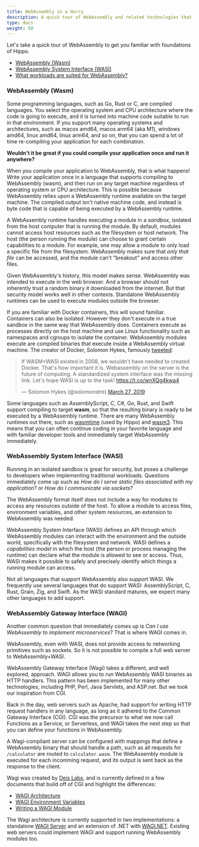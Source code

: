 ```yaml
---
title: WebAssembly in a Hurry
description: A quick tour of WebAssembly and related technologies that Hippo is built upon
type: docs
weight: 50
---
```


Let's take a quick tour of WebAssembly to get you familiar with foundations of Hippo.

* [WebAssembly (Wasm)](#webassembly-wasm)
* [WebAssembly System Interface (WASI)](#webassembly-system-interface-wasi)
* [What workloads are suited for WebAssembly?](#what-workloads-are-suited-for-webassembly)

### WebAssembly (Wasm)

Some programming languages, such as Go, Rust or C, are compiled languages.
You select the operating system and CPU architecture where the code is going to execute, and it is turned into machine code suitable to run in that environment.
If you support many operating systems and architectures, such as macos amd64, macos arm64 (aka M1), windows amd64, linux amd64, linux arm64, and so on, that you can spend a lot of time re-compiling your application for each combination.

**Wouldn't it be great if you could compile your application once and run it anywhere?**

When you compile your application to WebAssembly, that is what happens!
Write your application once in a language that supports compiling to WebAssembly (wasm), and then run on any target machine regardless of operating system or CPU architecture.
This is possible because WebAssembly relies upon a WebAssembly runtime available on the target machine.
The compiled output isn't native machine code, and instead is byte code that is capable of being executed by a WebAssembly runtime.

A WebAssembly runtime handles executing a module in a _sandbox_, isolated from the host computer that is running the module.
By default, modules cannot access host resources such as the filesystem or host network.
The host (the person running the module) can choose to grant certain capabilities to a module.
For example, one may allow a module to only load a specific file from the filesystem.
WebAssembly makes sure that _only that file_ can be accessed, and the module can't "breakout" and access other files.

Given WebAssembly's history, this model makes sense.
WebAssembly was intended to execute in the web browser.
And a browser should not inherently trust a random binary it downloaded from the internet.
But that security model works well in other contexts.
Standalone WebAssembly runtimes can be used to execute modules outside the browser.

If you are familiar with Docker containers, this will sound familiar.
Containers can also be isolated.
However they don't execute in a true sandbox in the same way that WebAssembly does.
Containers execute as processes directly on the host machine and use Linux functionality such as namespaces and cgroups to isolate the container.
WebAssembly modules execute are compiled binaries that execute inside a WebAssembly virtual machine.
The creator of Docker, Solomon Hykes, famously [tweeted](https://twitter.com/solomonstre/status/1111004913222324225?s=20):

<blockquote class="twitter-tweet"><p lang="en" dir="ltr">If WASM+WASI existed in 2008, we wouldn&#39;t have needed to created Docker. That&#39;s how important it is. Webassembly on the server is the future of computing. A standardized system interface was the missing link. Let&#39;s hope WASI is up to the task! <a href="https://t.co/wnXQg4kwa4">https://t.co/wnXQg4kwa4</a></p>&mdash; Solomon Hykes (@solomonstre) <a href="https://twitter.com/solomonstre/status/1111004913222324225?ref_src=twsrc%5Etfw">March 27, 2019</a></blockquote> <script async src="https://platform.twitter.com/widgets.js" charset="utf-8"></script> 

Some languages such as AssemblyScript, C, C#, Go, Rust, and Swift support compiling to target **wasm**, so that the resulting binary is ready to be executed by a WebAssembly runtime.
There are many WebAssembly runtimes out there, such as [wasmtime] (used by Hippo) and [wasm3].
This means that you can often continue coding in your favorite language and with familiar developer tools and immediately target WebAssembly immediately.

[wasmtime]: https://wasmtime.dev/
[wasm3]: https://github.com/wasm3/wasm3

### WebAssembly System Interface (WASI)

Running in an isolated sandbox is great for security, but poses a challenge to developers when implementing traditional workloads.
Questions immediately come up such as _How do I serve static files associated with my application?_ or _How do I communicate via sockets?_

The WebAssembly format itself does not include a way for modules to access any resources outside of the host.
To allow a module to access files, environment variables, and other system resources,
an extension to WebAssembly was needed.

WebAssembly System Interface (WASI) defines an API through which WebAssembly modules can interact with the environment and the outside world, specifically with the filesystem and network.
WASI defines a _capabilities model_ in which the host (the person or process managing the runtime)
can declare what the module is allowed to see or access.
Thus, WASI makes it possible to safely and precisely identify which things a running module can access.

Not all languages that support WebAssembly also support WASI.
We frequently use several languages that do support WASI: AssemblyScript, C, Rust, Grain, Zig, and Swift.
As the WASI standard matures, we expect many other languages to add support.

### WebAssembly Gateway Interface (WAGI)

Another common question that immediately comes up is _Can I use WebAssembly to implement microservices_?
That is where WAGI comes in.

WebAssembly, even with WASI, does not provide access to networking primitives such as sockets.
So it is not possible to compile a full web server to WebAssembly+WASI.

WebAssembly Gateway Interface (Wagi) takes a different, and well explored, approach.
WAGI allows you to run WebAssembly WASI binaries as HTTP handlers.
This pattern has been implemented for many other technologies, including PHP, Perl, Java Servlets,
and ASP.net. But we took our inspiration from CGI.

Back in the day, web servers such as Apache, had support for writing HTTP request handlers in any language, as long as it adhered to the Common Gateway Interface (CGI).
CGI was the precursor to what we now call Functions as a Service, or Serverless, and WAGI takes the next step so that you can define your functions in WebAssembly.

A Wagi-compliant server can be configured with mappings that define a WebAssembly binary that should handle a path, such as all requests for `/calculator` are routed to `calculator.wasm`. The WebAssembly module is executed for each incomming request, and its output is sent back as the response to the client.

Wagi was created by [Deis Labs], and is currently defined in a few documents that build off of CGI and highlight the differences:

* [WAGI Architecture](https://github.com/deislabs/wagi/blob/main/docs/architecture.md)
* [WAGI Environment Variables](https://github.com/deislabs/wagi/blob/main/docs/environment_variables.md)
* [Writing a WAGI Module](https://github.com/deislabs/wagi/blob/main/docs/writing_modules.md)

The Wagi architecture is currently supported in two implementations: a standalone [WAGI Server](https://github.com/deislabs/wagi) and an extension of .NET with [WAGI.NET](https://github.com/deislabs/wagi-dotnet).
Existing web servers could implement WAGI and support running WebAssembly modules too.

[Deis Labs]: https://deislabs.io
